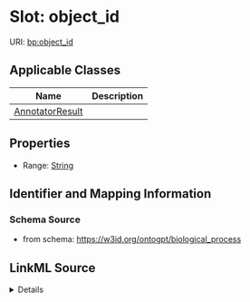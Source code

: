 # Slot: object_id

URI: [bp:object_id](http://w3id.org/ontogpt/biological-process-templateobject_id)



<!-- no inheritance hierarchy -->




## Applicable Classes

| Name | Description |
| --- | --- |
[AnnotatorResult](AnnotatorResult.md) | 






## Properties

* Range: [String](String.md)







## Identifier and Mapping Information







### Schema Source


* from schema: https://w3id.org/ontogpt/biological_process




## LinkML Source

<details>
```yaml
name: object_id
from_schema: https://w3id.org/ontogpt/biological_process
rank: 1000
alias: object_id
owner: AnnotatorResult
domain_of:
- AnnotatorResult
range: string

```
</details>
